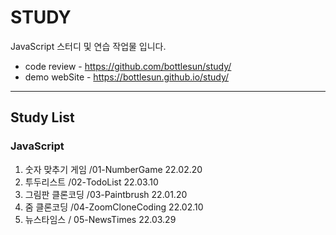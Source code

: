# STUDY
JavaScript 스터디 및 연습 작업물 입니다.

* code review - https://github.com/bottlesun/study/
* demo webSite - https://bottlesun.github.io/study/

-------------------------------------------------------------------------------

## Study List  

### JavaScript

1. 숫자 맞추기 게임 /01-NumberGame 22.02.20
2. 투두리스트 /02-TodoList 22.03.10
3. 그림판 클론코딩 /03-Paintbrush 22.01.20
4. 줌 클론코딩 /04-ZoomCloneCoding 22.02.10
5. 뉴스타임스 / 05-NewsTimes 22.03.29
